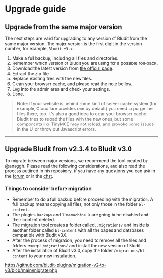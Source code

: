 # Upgrade guide
<!-- position: 4 -->

<h2 id="upgrade-from-major-version">Upgrade from the same major version</h2>

The next steps are valid for upgrading to any version of Bludit from the same major version. The major version is the first digit in the version number, for example, `Bludit v3.x`.

1. Make a full backup, including all files and directories.
2. Remember which version of Bludit you are using for a possible roll-back.
3. Download the latest version from [the official page](https://www.bludit.com).
4. Extract the zip file.
5. Replace existing files with the new files.
6. Clean your browser cache, and please read the note bellow.
7. Log into the admin area and check your settings.
8. Done.

> Note: If your website is behind some kind of server cache system (for example, Cloudflare provides one by default) you need to purge the files there, too. It's also a good idea to clear your browser cache. Bludit tries to reload the files with the new ones, but some components like TinyMCE may not reload, and provoke some issues in the UI or throw out Javascript errors.

---

<h2 id="upgrade-from-bludit-2-to-bludit-3">Upgrade Bludit from v2.3.4 to Bludit v3.0</h2>

To migrate between major versions, we recommend the tool created by @anaggh. Please read the following considerations, and also read the process outlined in his repository. If you have any questions you can ask in the [forum](https://forum.bludit.org) or in the [chat](https://gitter.im/bludit/support).

### Things to consider before migration

- Remember to do a full backup before proceeding with the migration. A full backup means copying all files, not only those in the folder `bl-content`.
- The plugins `Backups` and `Timemachine X` are going to be disabled and their content deleted.
- The migration tool creates a folder called, `/migrations/` and inside is another folder called `bl-content` with all the pages and databases compatible with Bludit v3.0.
- After the process of migration, you need to remove all the files and folders except `/migrations/` and install the new version of Bludit.
- After the installation of Bludit v3.0, copy the folder `/migrations/bl-content` to your new installation.

https://github.com/bludit-plugins/migration-v2-to-v3/blob/main/migrate.php
